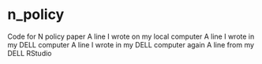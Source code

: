 # n_policy
Code for N policy paper
A line I wrote on my local computer
A line I wrote in my DELL computer
A line I wrote in my DELL computer again
A line from my DELL RStudio
